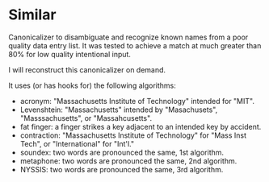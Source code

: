 Similar
=======

Canonicalizer to disambiguate and recognize known names from a poor quality data entry list.
It was tested to achieve a match at much greater than 80% for low quality intentional input.

I will reconstruct this canonicalizer on demand.

It uses (or has hooks for) the following algorithms:

* acronym:     "Massachusetts Institute of Technology" intended for "MIT".
* Levenshtein: "Massachusetts" intended by "Masachusets", "Masssachusetts", or "Massahcusetts".
* fat finger:  a finger strikes a key adjacent to an intended key by accident.
* contraction: "Massachusetts Institute of Technology" for "Mass Inst Tech", or "International" for "Int'l."
* soundex:     two words are pronounced the same, 1st algorithm.
* metaphone:   two words are pronounced the same, 2nd algorithm.
* NYSSIS:      two words are pronounced the same, 3rd algorithm.
